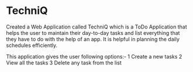 # TechniQ
Created a Web Application called TechniQ which is a ToDo Application that helps the user to maintain their day-to-day tasks and list everything that they have to do with the help of an app.
It is helpful in planning the daily schedules efficiently.

This application gives the user following options:-
 1 Create a new tasks
 2 View all the tasks
 3 Delete any task from the list
